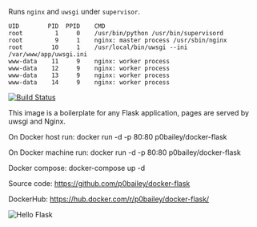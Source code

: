
Runs `nginx` and `uwsgi` under `supervisor`.

```
UID        PID  PPID    CMD
root         1     0    /usr/bin/python /usr/bin/supervisord
root         9     1    nginx: master process /usr/sbin/nginx
root        10     1    /usr/local/bin/uwsgi --ini /var/www/app/uwsgi.ini
www-data    11     9    nginx: worker process
www-data    12     9    nginx: worker process
www-data    13     9    nginx: worker process
www-data    14     9    nginx: worker process
```

[![Build Status](https://travis-ci.org/p0bailey/docker-flask.svg?branch=master)](https://travis-ci.org/p0bailey/docker-flask)


This image is a boilerplate for any Flask application,  pages are served by uwsgi and Nginx.

On Docker host run: docker run -d -p 80:80 p0bailey/docker-flask

On Docker machine run: docker run -d -p 80:80 p0bailey/docker-flask

Docker compose: docker-compose up -d

Source code: https://github.com/p0bailey/docker-flask

DockerHub: https://hub.docker.com/r/p0bailey/docker-flask/

![Hello Flask][2]



[2]: http://s14.postimg.org/mwmg7p0v5/hello_flask.png
